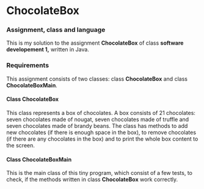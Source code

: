 # ChocolateBox

### Assignment, class and language
This is my solution to the assignment **ChocolateBox** of class **software developement 1,** written in Java.

### Requirements
This assignment consists of two classes: class **ChocolateBox** and class **ChocolateBoxMain**.

#### Class ChocolateBox
This class represents a box of chocolates. A box consists of 21 chocolates: seven chocolates made of nougat, seven chocolates made of truffle and seven chocolates made of brandy beans. The class has methods to add new chocolates (if there is enough space in the box), to remove chocolates (if there are any chocolates in the box) and to print the whole box content to the screen.

#### Class ChocolateBoxMain
This is the main class of this tiny program, which consist of a few tests, to check, if the methods written in class **ChocolateBox** work correctly.
